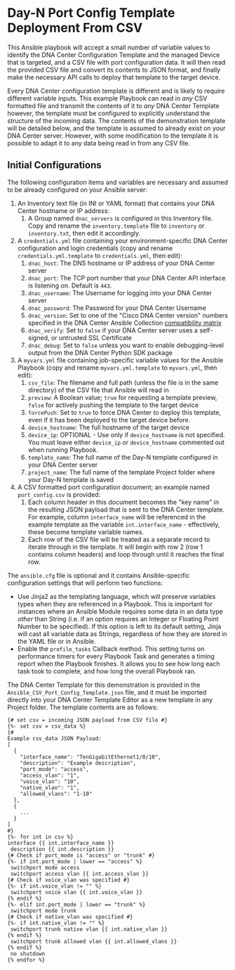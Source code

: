 # Day-N Port Config Template Deployment From CSV

This Ansible playbook will accept a small number of variable values to identify the DNA Center Configuration Template and the managed Device that is targeted, and a CSV file with port configuration data.  It will then read the provided CSV file and convert its contents to JSON format, and finally make the necessary API calls to deploy that template to the target device.

Every DNA Center configuration template is different and is likely to require different variable inputs.  This example Playbook can read in *any* CSV formatted file and transmit the contents of it to *any* DNA Center Template however, the template must be configured to explicitly understand the structure of the incoming data.  The contents of the demonstration template will be detailed below, and the template is assumed to already exist on your DNA Center server.  However, with some modification to the template it is possible to adapt it to any data being read in from any CSV file.

## Initial Configurations

The following configuration items and variables are necessary and assumed to be already configured on your Ansible server:

1. An Inventory text file (in INI or YAML format) that contains your DNA Center hostname or IP address:
    1. A Group named `dnac_servers` is configured in this Inventory file.  Copy and rename the `inventory.template` file to `inventory` or `inventory.txt`, then edit it accordingly.
2. A `credentials.yml` file containing your environment-specific DNA Center configuration and login credentials (copy and rename `credentials.yml.template` to `credentials.yml`, then edit):
    1. `dnac_host`: The DNS hostname or IP address of your DNA Center server
    2. `dnac_port`: The TCP port number that your DNA Center API interface is listening on.  Default is `443`.
    3. `dnac_username`: The Username for logging into your DNA Center server
    4. `dnac_password`: The Password for your DNA Center Username
    5. `dnac_version`: Set to one of the "Cisco DNA Center version" numbers specified in the DNA Center Ansible Collection [compatibility matrix](https://github.com/cisco-en-programmability/dnacenter-ansible#compatibility-matrix)
    6. `dnac_verify`: Set to `false` if your DNA Center server uses a self-signed, or untrusted SSL Certificate
    7. `dnac_debug`: Set to `false` unless you want to enable debugging-level output from the DNA Center Python SDK package
3. A `myvars.yml` file containing job-specific variable values for the Ansible Playbook (copy and rename `myvars.yml.template` to `myvars.yml`, then edit):
    1. `csv_file`: The filename and full path (unless the file is in the same directory) of the CSV file that Ansible will read in
    2. `preview`: A Boolean value; `true` for requesting a template preview, `false` for actively pushing the template to the target device
    3. `forcePush`: Set to `true` to force DNA Center to deploy this template, even if it has been deployed to the target device before.
    4. `device_hostname`: The full hostname of the target device
    5. `device_ip`: OPTIONAL - Use only if `device_hostname` is not specified.  You must leave either `device_ip` or `device_hostname` commented out when running Playbook.
    6. `template_name`: The full name of the Day-N template configured in your DNA Center server
    7. `project_name`: The full name of the template Project folder where your Day-N template is saved
4. A CSV formatted port configuration document; an example named `port_config.csv` is provided:
    1. Each column header in this document becomes the "key name" in the resulting JSON payload that is sent to the DNA Center template.  For example, column `interface_name` will be referenced in the example template as the variable `int.interface_name` - effectively, these become template variable names.
    2. Each row of the CSV file will be treated as a separate record to iterate through in the template.  It will begin with row 2 (row 1 contains column headers) and loop through until it reaches the final row.

The `ansible.cfg` file is optional and it contains Ansible-specific configuration settings that will perform two functions:
  - Use Jinja2 as the templating language, which will preserve variables types when they are referenced in a Playbook.  This is important for instances where an Ansible Module requires some data in an data type *other* than String (i.e. if an option requires an Integer or Floating Point Number to be specified).  If this option is left to its default setting, Jinja will cast all variable data as Strings, regardless of how they are stored in the YAML file or in Ansible.
  - Enable the `profile_tasks` Callback method.  This setting turns on performance timers for every Playbook Task and generates a timing report when the Playbook finishes.  It allows you to see how long each task took to complete, and how long the overall Playbook ran.

The DNA Center Template for this demonstration is provided in the `Ansible_CSV_Port_Config_Template.json` file, and it must be imported directly into your DNA Center Template Editor as a new template in any Project folder.  The template contents are as follows:

```jinja
{# set csv = incoming JSON payload from CSV file #}
{%- set csv = csv_data %}
{#
Example csv_data JSON Payload:
[
  {
    "interface_name": "TenGigabitEthernet1/0/10",
    "description": "Example description",
    "port_mode": "access",
    "access_vlan": "1",
    "voice_vlan": "10",
    "native_vlan": "1",
    "allowed_vlans": "1-10"
  },
  {
    ...
  }
]
#}
{%- for int in csv %}
interface {{ int.interface_name }}
 description {{ int.description }}
{# Check if port_mode is "access" or "trunk" #}
{%- if int.port_mode | lower == "access" %}
 switchport mode access
 switchport access vlan {{ int.access_vlan }}
{# Check if voice_vlan was specified #}
{%- if int.voice_vlan != "" %}
 switchport voice vlan {{ int.voice_vlan }}
{% endif %}
{%- elif int.port_mode | lower == "trunk" %}
 switchport mode trunk
{# Check if native_vlan was specified #}
{%- if int.native_vlan != "" %}
 switchport trunk native vlan {{ int.native_vlan }}
{% endif %}
 switchport trunk allowed vlan {{ int.allowed_vlans }}
{% endif %}
 no shutdown
{% endfor %}
```